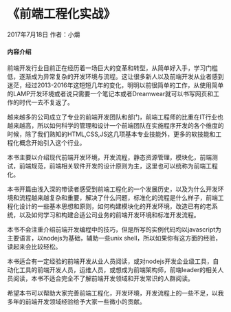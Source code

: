 # 《前端工程化实战》

2017年7月18日 作者：小爝

#### 内容介绍

前端开发行业目前正在经历着一场巨大的变革和转型，从简单好入手，学习门槛低，逐渐成为异常复杂的开发环境与流程。这让很多新人以及前端开发从业者感到迷茫，经过2013-2016年这短短几年的变化，明明以前很简单的工作，从使用简单的LAMP开发环境或者说只需要一个笔记本或者Dreamwear就可以书写网页和工作的时代一去不复返了。

越来越多的公司成立了专业的前端开发团队和部门，前端工程师的比重在IT行业也越来越高，所以如何科学的管理和设计一个前端团队在实施程序开发的各个维度的时候，除了我们熟知的HTML,CSS,JS这几项基本专业技能外，更多的软技能和工程化概念开始引入这个行业。

本书主要以介绍现代前端开发环境，开发流程，静态资源管理，模块化，前端测试，前端规范，前端相关软件开发的设计原则为主，这里也可以统称为前端工程化。

本书开篇由浅入深的带读者感受到前端工程化的一个发展历史，以及为什么开发环境和流程越来越复杂和重要，解决了什么问题，标准化的流程是什么样子，前端工程化设计的一些基本思想和原则，如何构建模块化的开发环境，改造已有的老系统，以及如何学习和构建合适公司业务的前端开发环境和标准开发流程。

本书不会注重介绍前端开发编程中的技巧，但是所写的实例代码均以javascript为主要语言，以nodejs为基础，辅助一些unix shell，所以如果你有这方面的经验，读起来会比较轻松。

本书适合有一定经验的前端开发从业人员阅读，或对nodejs开发企业级工具，自动化工具的前端开发人员，运维人员，或想成为前端架构师，前端leader的相关人员阅读，本书不适合完全不了解前端开发领域和开发常识的人群阅读。

希望本书可以帮助大家完善前端工程化，开发环境，开发流程上的一些不足，以我多年的前端开发领域经验给予大家一些微小的贡献。

